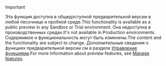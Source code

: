 > [!IMPORTANT]
> <span data-ttu-id="89209-101">Эта функция доступна в общедоступной предварительной версии в любой песочнице и пробной среде.</span><span class="sxs-lookup"><span data-stu-id="89209-101">This functionality is available as a public preview in any Sandbox or Trial environment.</span></span> <span data-ttu-id="89209-102">Она недоступна в производственных средах.</span><span class="sxs-lookup"><span data-stu-id="89209-102">It's not available in Production environments.</span></span> <span data-ttu-id="89209-103">Содержимое и функциональность могут быть изменены.</span><span class="sxs-lookup"><span data-stu-id="89209-103">The content and the functionality are subject to change.</span></span> <span data-ttu-id="89209-104">Дополнительные сведения о функциях предварительной версии см в разделе [Управление функциями](../hr-admin-manage-features.md).</span><span class="sxs-lookup"><span data-stu-id="89209-104">For more information about preview features, see [Manage features](../hr-admin-manage-features.md).</span></span>
